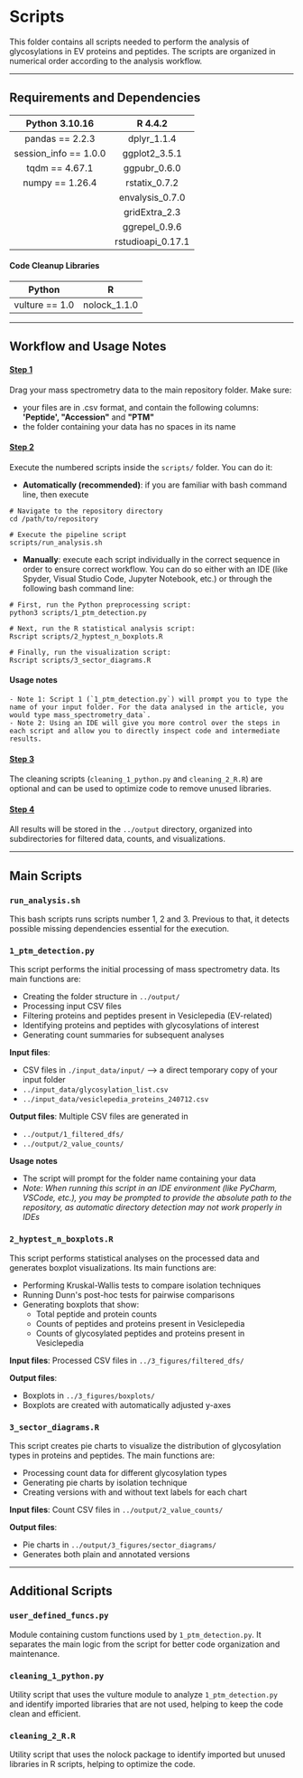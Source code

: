 # Scripts
This folder contains all scripts needed to perform the analysis of glycosylations in EV proteins and peptides. The scripts are organized in numerical order according to the analysis workflow.

***
## Requirements and Dependencies

| **Python** 3.10.16 | **R** 4.4.2 |
| :----: | :----: |
| pandas == 2.2.3 | dplyr_1.1.4 |
| session_info == 1.0.0 | ggplot2_3.5.1 |
| tqdm == 4.67.1 | ggpubr_0.6.0 |
| numpy == 1.26.4 | rstatix_0.7.2 |
|  | envalysis_0.7.0 |
|  | gridExtra_2.3 |
|  | ggrepel_0.9.6 |
|  | rstudioapi_0.17.1 |

#### Code Cleanup Libraries

| **Python** | **R** |
| :----: | :----: |
| vulture == 1.0 | nolock_1.1.0 |


***
## Workflow and Usage Notes
#### <ins>Step 1</ins>
Drag your mass spectrometry data to the main repository folder. Make sure:

   - your files are in .csv format, and contain the following columns:  **'Peptide', "Accession"** and **"PTM"**
   - the folder containing your data has no spaces in its name

#### <ins>Step 2</ins>
Execute the numbered scripts inside the `scripts/` folder. You can do it:

   - **Automatically (recommended)**: if you are familiar with bash command line, then execute
```{bash}
# Navigate to the repository directory
cd /path/to/repository

# Execute the pipeline script
scripts/run_analysis.sh
```

   - **Manually**: execute each script individually in the correct sequence in order to ensure correct workflow. You can do so either with an IDE (like Spyder, Visual Studio Code, Jupyter Notebook, etc.) or through the following bash command line:
```{bash}
# First, run the Python preprocessing script:
python3 scripts/1_ptm_detection.py

# Next, run the R statistical analysis script:
Rscript scripts/2_hyptest_n_boxplots.R

# Finally, run the visualization script:
Rscript scripts/3_sector_diagrams.R
```

#### Usage notes

    - Note 1: Script 1 (`1_ptm_detection.py`) will prompt you to type the name of your input folder. For the data analysed in the article, you would type mass_spectrometry_data`.
    - Note 2: Using an IDE will give you more control over the steps in each script and allow you to directly inspect code and intermediate results.
    
#### <ins>Step 3</ins>
The cleaning scripts (`cleaning_1_python.py` and `cleaning_2_R.R`) are optional and can be used to optimize code to remove unused libraries.

#### <ins>Step 4</ins>
All results will be stored in the `../output` directory, organized into subdirectories for filtered data, counts, and visualizations. 


***
## Main Scripts
### `run_analysis.sh`
This bash scripts runs scripts number 1, 2 and 3. Previous to that, it detects possible missing dependencies essential for the execution.


### `1_ptm_detection.py`
This script performs the initial processing of mass spectrometry data. Its main functions are:

- Creating the folder structure in `../output/`
- Processing input CSV files
- Filtering proteins and peptides present in Vesiclepedia (EV-related)
- Identifying proteins and peptides with glycosylations of interest
- Generating count summaries for subsequent analyses

**Input files**:
- CSV files in `./input_data/input/` --> a direct temporary copy of your input folder
- `../input_data/glycosylation_list.csv`
- `../input_data/vesiclepedia_proteins_240712.csv`

**Output files**: Multiple CSV files are generated in
- `../output/1_filtered_dfs/`
- `../output/2_value_counts/`

**Usage notes**
- The script will prompt for the folder name containing your data
- *Note: When running this script in an IDE environment (like PyCharm, VSCode, etc.), you may be prompted to provide the absolute path to the repository, as automatic directory detection may not work properly in IDEs*


### `2_hyptest_n_boxplots.R`
This script performs statistical analyses on the processed data and generates boxplot visualizations. Its main functions are:

- Performing Kruskal-Wallis tests to compare isolation techniques
- Running Dunn's post-hoc tests for pairwise comparisons
- Generating boxplots that show:
  - Total peptide and protein counts
  - Counts of peptides and proteins present in Vesiclepedia
  - Counts of glycosylated peptides and proteins present in Vesiclepedia

**Input files**:
Processed CSV files in `../3_figures/filtered_dfs/`

**Output files**:
- Boxplots in `../3_figures/boxplots/`
- Boxplots are created with automatically adjusted y-axes


### `3_sector_diagrams.R`
This script creates pie charts to visualize the distribution of glycosylation types in proteins and peptides. The main functions are:

- Processing count data for different glycosylation types
- Generating pie charts by isolation technique
- Creating versions with and without text labels for each chart

**Input files**:
Count CSV files in `../output/2_value_counts/`

**Output files**:
- Pie charts in `../output/3_figures/sector_diagrams/`
- Generates both plain and annotated versions



***
## Additional Scripts
### `user_defined_funcs.py`
Module containing custom functions used by `1_ptm_detection.py`. It separates the main logic from the script for better code organization and maintenance.

### `cleaning_1_python.py`
Utility script that uses the vulture module to analyze `1_ptm_detection.py` and identify imported libraries that are not used, helping to keep the code clean and efficient.

### `cleaning_2_R.R`
Utility script that uses the nolock package to identify imported but unused libraries in R scripts, helping to optimize the code.
